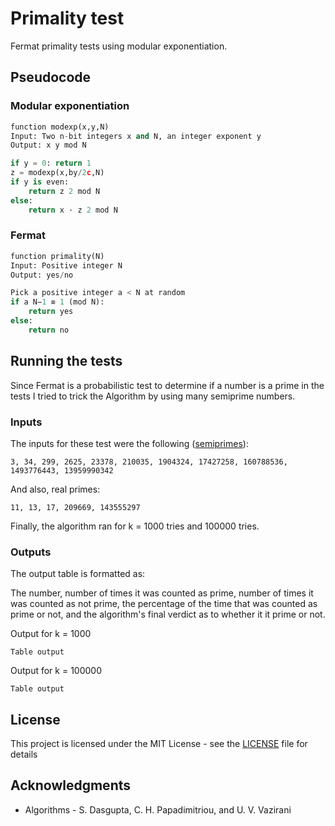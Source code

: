 # Primality test

Fermat primality tests using modular exponentiation.

## Pseudocode

### Modular exponentiation

```python
function modexp(x,y,N)
Input: Two n-bit integers x and N, an integer exponent y
Output: x y mod N

if y = 0: return 1
z = modexp(x,by/2c,N)
if y is even:
    return z 2 mod N
else:
    return x · z 2 mod N
```

### Fermat 

```python
function primality(N)
Input: Positive integer N
Output: yes/no

Pick a positive integer a < N at random
if a N−1 ≡ 1 (mod N):
    return yes
else:
    return no
```

## Running the tests

Since Fermat is a probabilistic test to determine if a number is a prime in the tests I tried to trick the Algorithm by using many semiprime numbers.

### Inputs

The inputs for these test were the following ([semiprimes](http://oeis.org/A066265)):

```
3, 34, 299, 2625, 23378, 210035, 1904324, 17427258, 160788536, 1493776443, 13959990342
```

And also, real primes:

```
11, 13, 17, 209669, 143555297
```

Finally, the algorithm ran for k = 1000 tries and 100000 tries.

### Outputs

The output table is formatted as:

The number, number of times it was counted as prime, number of times it was counted as not prime, the percentage of the time that was counted as prime or not, and the algorithm's final verdict as to whether it it prime or not.


Output for k = 1000
```
Table output
```

Output for k = 100000
```
Table output
```

## License

This project is licensed under the MIT License - see the [LICENSE](LICENSE) file for details

## Acknowledgments

* Algorithms - S. Dasgupta, C. H. Papadimitriou, and U. V. Vazirani
